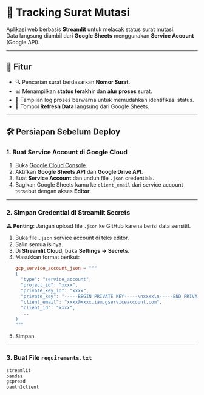 # 📄 Tracking Surat Mutasi

Aplikasi web berbasis **Streamlit** untuk melacak status surat mutasi.  
Data langsung diambil dari **Google Sheets** menggunakan **Service Account** (Google API).

---

## 🚀 Fitur
- 🔍 Pencarian surat berdasarkan **Nomor Surat**.
- 📊 Menampilkan **status terakhir** dan **alur proses** surat.
- 🌈 Tampilan log proses berwarna untuk memudahkan identifikasi status.
- 🔄 Tombol **Refresh Data** langsung dari Google Sheets.

---

## 🛠 Persiapan Sebelum Deploy

### 1. **Buat Service Account di Google Cloud**
1. Buka [Google Cloud Console](https://console.cloud.google.com/).
2. Aktifkan **Google Sheets API** dan **Google Drive API**.
3. Buat **Service Account** dan unduh file `.json` credentials.
4. Bagikan Google Sheets kamu ke `client_email` dari service account tersebut dengan akses **Editor**.

---

### 2. **Simpan Credential di Streamlit Secrets**
**⚠️ Penting**: Jangan upload file `.json` ke GitHub karena berisi data sensitif.

1. Buka file `.json` service account di teks editor.
2. Salin semua isinya.
3. Di **Streamlit Cloud**, buka **Settings → Secrets**.
4. Masukkan format berikut:
    ```toml
    gcp_service_account_json = """
    {
      "type": "service_account",
      "project_id": "xxxx",
      "private_key_id": "xxxx",
      "private_key": "-----BEGIN PRIVATE KEY-----\nxxxx\n-----END PRIVATE KEY-----\n",
      "client_email": "xxxx@xxxx.iam.gserviceaccount.com",
      "client_id": "xxxx",
      ...
    }
    """
    ```
5. Simpan.

---

### 3. **Buat File `requirements.txt`**
```txt
streamlit
pandas
gspread
oauth2client
